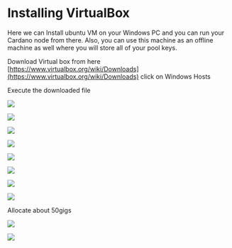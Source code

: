# Installing VirtualBox

Here we can Install ubuntu VM on your Windows PC and you can run your Cardano node from there. Also, you can use this machine as an offline machine as well where you will store all of your pool keys.

Download Virtual box from here [https://www.virtualbox.org/wiki/Downloads](https://www.virtualbox.org/wiki/Downloads) click on Windows Hosts

Execute the downloaded file

![](../../.gitbook/assets/image%20%2836%29.png)

![](../../.gitbook/assets/image%20%2834%29.png)

![](../../.gitbook/assets/image%20%2837%29.png)

![](../../.gitbook/assets/image%20%2830%29.png)

![](../../.gitbook/assets/image%20%2831%29.png)

![](../../.gitbook/assets/image%20%2832%29.png)

![](../../.gitbook/assets/image%20%2865%29.png)

![](../../.gitbook/assets/image%20%2862%29.png)

Allocate about 50gigs

![](../../.gitbook/assets/image%20%2857%29.png)

![](../../.gitbook/assets/image%20%2855%29.png)

